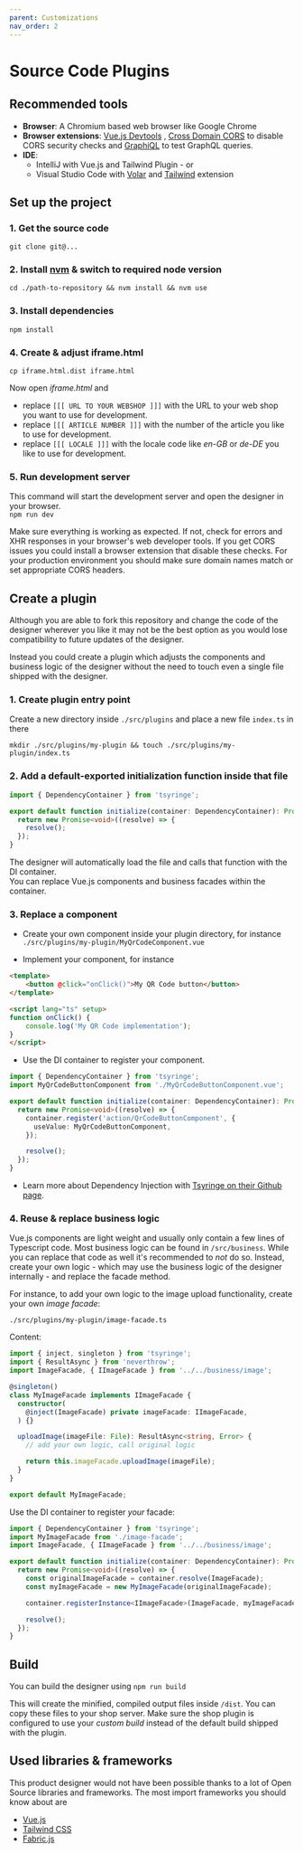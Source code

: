```yaml
---
parent: Customizations
nav_order: 2
---
```


# Source Code Plugins

## Recommended tools

- **Browser**: A Chromium based web browser like Google Chrome
- **Browser extensions**: [Vue.js Devtools](https://chrome.google.com/webstore/detail/vuejs-devtools/ljjemllljcmogpfapbkkighbhhppjdbg?hl=en)
  , [Cross Domain CORS](https://chrome.google.com/webstore/detail/cross-domain-cors/mjhpgnbimicffchbodmgfnemoghjakai?hl=en) to disable CORS security checks and [GraphiQL](https://chrome.google.com/webstore/detail/graphiql-extension/jhbedfdjpmemmbghfecnaeeiokonjclb?hl=en) to test GraphQL queries.
- **IDE**:
    - IntelliJ with Vue.js and Tailwind Plugin - or
    - Visual Studio Code with [Volar](https://marketplace.visualstudio.com/items?itemName=johnsoncodehk.volar) and [Tailwind](https://marketplace.visualstudio.com/items?itemName=bradlc.vscode-tailwindcss) extension


## Set up the project

### 1. Get the source code
```shell
git clone git@...
```

### 2. Install [nvm](https://github.com/nvm-sh/nvm) & switch to required node version
```shell
cd ./path-to-repository && nvm install && nvm use
```

### 3. Install dependencies
```shell
npm install
```

### 4. Create & adjust iframe.html
```shell
cp iframe.html.dist iframe.html
```
Now open _iframe.html_ and
- replace ``[[[ URL TO YOUR WEBSHOP ]]]`` with the URL to your web shop you want to use for development.
- replace ```[[[ ARTICLE NUMBER ]]]``` with the number of the article you like to use for development.
- replace ```[[[ LOCALE ]]]``` with the locale code like _en-GB_ or _de-DE_ you like to use for development.

### 5. Run development server

This command will start the development server and open the designer in your browser.\
```npm run dev```

Make sure everything is working as expected. If not, check for errors and XHR responses in your browser's web developer tools.
If you get CORS issues you could install a browser extension that disable these checks. For your production
environment you should make sure domain names match or set appropriate CORS headers.

## Create a plugin

Although you are able to fork this repository and change the code of the designer wherever you like it may not be the best
option as you would lose compatibility to future updates of the designer.

Instead you could create a plugin which adjusts the components and business logic of the designer
without the need to touch even a single file shipped with the designer.

### 1. Create plugin entry point

Create a new directory inside ```./src/plugins``` and place a new file ```index.ts``` in there

```mkdir ./src/plugins/my-plugin && touch ./src/plugins/my-plugin/index.ts```

### 2. Add a default-exported initialization function inside that file

```typescript
import { DependencyContainer } from 'tsyringe';

export default function initialize(container: DependencyContainer): Promise<void> {
  return new Promise<void>((resolve) => {
    resolve();
  });
}
```

The designer will automatically load the file and calls that function with the DI container.\
You can replace Vue.js components and business facades within the container.

### 3. Replace a component

- Create your own component inside your plugin directory, for instance
  ```./src/plugins/my-plugin/MyQrCodeComponent.vue```

- Implement your component, for instance

```html
<template>
    <button @click="onClick()">My QR Code button</button>
</template> 

<script lang="ts" setup>
function onClick() {
    console.log('My QR Code implementation');
}
</script>
```

- Use the DI container to register your component.

```typescript
import { DependencyContainer } from 'tsyringe';
import MyQrCodeButtonComponent from './MyQrCodeButtonComponent.vue';

export default function initialize(container: DependencyContainer): Promise<void> {
  return new Promise<void>((resolve) => {
    container.register('action/QrCodeButtonComponent', {
      useValue: MyQrCodeButtonComponent,
    });

    resolve();
  });
}
```

- Learn more about Dependency Injection with [Tsyringe on their Github page](https://github.com/microsoft/tsyringe).

### 4. Reuse & replace business logic

Vue.js components are light weight and usually only contain a few lines of Typescript code.
Most business logic can be found in ```/src/business```. While you can replace
that code as well it's recommended to _not_ do so. Instead, create your own logic - which may use
the business logic of the designer internally - and replace the facade method.

For instance, to add your own logic to the image upload functionality,
create your own _image facade_:

`./src/plugins/my-plugin/image-facade.ts`

Content:

```typescript
import { inject, singleton } from 'tsyringe';
import { ResultAsync } from 'neverthrow';
import ImageFacade, { IImageFacade } from '../../business/image';

@singleton()
class MyImageFacade implements IImageFacade {
  constructor(
    @inject(ImageFacade) private imageFacade: IImageFacade,
  ) {}

  uploadImage(imageFile: File): ResultAsync<string, Error> {
    // add your own logic, call original logic

    return this.imageFacade.uploadImage(imageFile);
  }
}

export default MyImageFacade;
```

Use the DI container to register _your_ facade:

```typescript
import { DependencyContainer } from 'tsyringe';
import MyImageFacade from './image-facade';
import ImageFacade, { IImageFacade } from '../../business/image';

export default function initialize(container: DependencyContainer): Promise<void> {
  return new Promise<void>((resolve) => {
    const originalImageFacade = container.resolve(ImageFacade);
    const myImageFacade = new MyImageFacade(originalImageFacade);

    container.registerInstance<IImageFacade>(ImageFacade, myImageFacade);

    resolve();
  });
}
```

## Build

You can build the designer using
```npm run build```

This will create the minified, compiled output files inside ```/dist```. You can copy these files to your shop server.
Make sure the shop plugin is configured to use your _custom build_ instead of the default build shipped with the plugin.

## Used libraries & frameworks

This product designer would not have been possible thanks to a lot of Open Source libraries and frameworks.
The most import frameworks you should know about are
- [Vue.js](https://vuejs.org/)
- [Tailwind CSS](https://tailwindcss.com/)
- [Fabric.js](http://fabricjs.com/)

